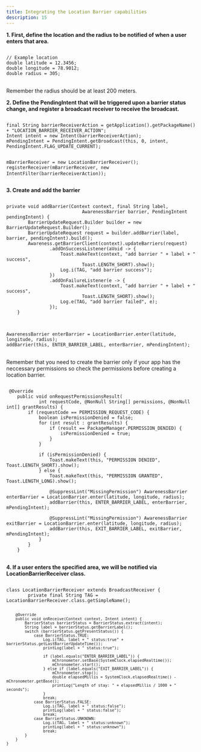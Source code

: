 ```yaml
---
title: Integrating the Location Barrier capabilities
description: 15
---
```


<p><strong>1. First, define the location and the radius to be notified of when a user enters that area.</strong></p>
<pre>
<code>
// Example location
double latitude = 12.3456;
double longitude = 78.9012;
double radius = 305;
</code>
</pre>

Remember the radius should be at least 200 meters.

<p><strong>2. Define the PendingIntent that will be triggered upon a barrier status change, and register a broadcast receiver to receive the broadcast.</strong></p>
<pre>
<code>
final String barrierReceiverAction = getApplication().getPackageName() + "LOCATION_BARRIER_RECEIVER_ACTION";
Intent intent = new Intent(barrierReceiverAction);
mPendingIntent = PendingIntent.getBroadcast(this, 0, intent, PendingIntent.FLAG_UPDATE_CURRENT);

mBarrierReceiver = new LocationBarrierReceiver();
registerReceiver(mBarrierReceiver, new IntentFilter(barrierReceiverAction));
</code>
</pre>

<p><strong>3. Create and add the barrier </strong></p>
<pre>
<code>
private void addBarrier(Context context, final String label,
                            AwarenessBarrier barrier, PendingIntent pendingIntent) {
        BarrierUpdateRequest.Builder builder = new BarrierUpdateRequest.Builder();
        BarrierUpdateRequest request = builder.addBarrier(label, barrier, pendingIntent).build();
        Awareness.getBarrierClient(context).updateBarriers(request)
                .addOnSuccessListener(aVoid -> {
                    Toast.makeText(context, "add barrier " + label + " success",
                            Toast.LENGTH_SHORT).show();
                    Log.i(TAG, "add barrier success");
                })
                .addOnFailureListener(e -> {
                    Toast.makeText(context, "add barrier " + label + " success",
                            Toast.LENGTH_SHORT).show();
                    Log.e(TAG, "add barrier failed", e);
                });
    }
</code>
</pre>

<pre>
<code>
AwarenessBarrier enterBarrier = LocationBarrier.enter(latitude, longitude, radius);
addBarrier(this, ENTER_BARRIER_LABEL, enterBarrier, mPendingIntent);
</code>
</pre>

Remember that you need to create the barrier only if your app has the neccessary permissions so check the permissions before creating a location barrier.

<pre>
<code>
 @Override
    public void onRequestPermissionsResult(
            int requestCode, @NonNull String[] permissions, @NonNull int[] grantResults) {
        if (requestCode == PERMISSION_REQUEST_CODE) {
            boolean isPermissionDenied = false;
            for (int result : grantResults) {
                if (result == PackageManager.PERMISSION_DENIED) {
                    isPermissionDenied = true;
                }
            }

            if (isPermissionDenied) {
                Toast.makeText(this, "PERMISSION DENIED", Toast.LENGTH_SHORT).show();
            } else {
                Toast.makeText(this, "PERMISSION GRANTED", Toast.LENGTH_LONG).show();

                @SuppressLint("MissingPermission") AwarenessBarrier enterBarrier = LocationBarrier.enter(latitude, longitude, radius);
                addBarrier(this, ENTER_BARRIER_LABEL, enterBarrier, mPendingIntent);

                @SuppressLint("MissingPermission") AwarenessBarrier exitBarrier = LocationBarrier.enter(latitude, longitude, radius);
                addBarrier(this, EXIT_BARRIER_LABEL, exitBarrier, mPendingIntent);
            }
        }
    }
</code>
</pre>

<p><strong>4. If a user enters the specified area, we will be notified via LocationBarrierReceiver class. </strong></p>
<pre>
<code>
class LocationBarrierReceiver extends BroadcastReceiver {
        private final String TAG = LocationBarrierReceiver.class.getSimpleName();

        @Override
        public void onReceive(Context context, Intent intent) {
            BarrierStatus barrierStatus = BarrierStatus.extract(intent);
            String label = barrierStatus.getBarrierLabel();
            switch (barrierStatus.getPresentStatus()) {
                case BarrierStatus.TRUE:
                    Log.i(TAG, label + " status:true" + barrierStatus.getLastBarrierUpdateTime());
                    printLog(label + " status:true");

                    if (label.equals("ENTER_BARRIER_LABEL")) {
                        mChronometer.setBase(SystemClock.elapsedRealtime());
                        mChronometer.start();
                    } else if (label.equals("EXIT_BARRIER_LABEL")) {
                        mChronometer.stop();
                        double elapsedMillis = SystemClock.elapsedRealtime() - mChronometer.getBase();
                        printLog("Length of stay: " + elapsedMillis / 1000 + " seconds");
                    }
                    break;
                case BarrierStatus.FALSE:
                    Log.i(TAG, label + " status:false");
                    printLog(label + " status:false");
                    break;
                case BarrierStatus.UNKNOWN:
                    Log.i(TAG, label + " status:unknown");
                    printLog(label + " status:unknown");
                    break;
            }
        }
    }
</code>
</pre>
